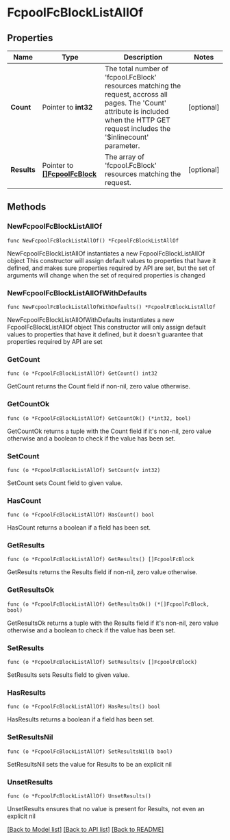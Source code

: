 # FcpoolFcBlockListAllOf

## Properties

Name | Type | Description | Notes
------------ | ------------- | ------------- | -------------
**Count** | Pointer to **int32** | The total number of &#39;fcpool.FcBlock&#39; resources matching the request, accross all pages. The &#39;Count&#39; attribute is included when the HTTP GET request includes the &#39;$inlinecount&#39; parameter. | [optional] 
**Results** | Pointer to [**[]FcpoolFcBlock**](FcpoolFcBlock.md) | The array of &#39;fcpool.FcBlock&#39; resources matching the request. | [optional] 

## Methods

### NewFcpoolFcBlockListAllOf

`func NewFcpoolFcBlockListAllOf() *FcpoolFcBlockListAllOf`

NewFcpoolFcBlockListAllOf instantiates a new FcpoolFcBlockListAllOf object
This constructor will assign default values to properties that have it defined,
and makes sure properties required by API are set, but the set of arguments
will change when the set of required properties is changed

### NewFcpoolFcBlockListAllOfWithDefaults

`func NewFcpoolFcBlockListAllOfWithDefaults() *FcpoolFcBlockListAllOf`

NewFcpoolFcBlockListAllOfWithDefaults instantiates a new FcpoolFcBlockListAllOf object
This constructor will only assign default values to properties that have it defined,
but it doesn't guarantee that properties required by API are set

### GetCount

`func (o *FcpoolFcBlockListAllOf) GetCount() int32`

GetCount returns the Count field if non-nil, zero value otherwise.

### GetCountOk

`func (o *FcpoolFcBlockListAllOf) GetCountOk() (*int32, bool)`

GetCountOk returns a tuple with the Count field if it's non-nil, zero value otherwise
and a boolean to check if the value has been set.

### SetCount

`func (o *FcpoolFcBlockListAllOf) SetCount(v int32)`

SetCount sets Count field to given value.

### HasCount

`func (o *FcpoolFcBlockListAllOf) HasCount() bool`

HasCount returns a boolean if a field has been set.

### GetResults

`func (o *FcpoolFcBlockListAllOf) GetResults() []FcpoolFcBlock`

GetResults returns the Results field if non-nil, zero value otherwise.

### GetResultsOk

`func (o *FcpoolFcBlockListAllOf) GetResultsOk() (*[]FcpoolFcBlock, bool)`

GetResultsOk returns a tuple with the Results field if it's non-nil, zero value otherwise
and a boolean to check if the value has been set.

### SetResults

`func (o *FcpoolFcBlockListAllOf) SetResults(v []FcpoolFcBlock)`

SetResults sets Results field to given value.

### HasResults

`func (o *FcpoolFcBlockListAllOf) HasResults() bool`

HasResults returns a boolean if a field has been set.

### SetResultsNil

`func (o *FcpoolFcBlockListAllOf) SetResultsNil(b bool)`

 SetResultsNil sets the value for Results to be an explicit nil

### UnsetResults
`func (o *FcpoolFcBlockListAllOf) UnsetResults()`

UnsetResults ensures that no value is present for Results, not even an explicit nil

[[Back to Model list]](../README.md#documentation-for-models) [[Back to API list]](../README.md#documentation-for-api-endpoints) [[Back to README]](../README.md)


